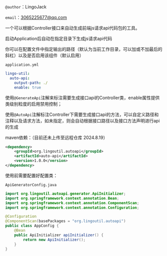 `@author`：LingoJack

`email`：3065225677@qq.com

一个可以根据Controller接口来自动生成前端js请求api代码包的工具。

启动Application后自动在指定目录下生成js请求api代码

你可以在配置文件中指定输出的路径（默认为当前工作目录，可以加或不加最后的斜杠）以及是否启用该组件（默认启用）

`application.yml`

~~~yml
lingo-util:
  auto-api:
    output-path: ./
    enable: true
~~~



使用`@GenerateApi`注解来标注需要生成接口api的Controller类，enable属性提供类级别粒度的启用禁用控制；

使用`@AutoApi`注解标注Controller下需要生成接口api的方法，可以自定义路径和注释以及请求方法，如未指定，则会自动根据接口路径以及接口方法声明进行api的生成



maven依赖：（目前还未上传至远程仓库 2024.8.19）

~~~xml
<dependency>
    <groupId>org.lingoutil.autoapi</groupId>
    <artifactId>auto-api</artifactId>
    <version>1.0.0</version>
</dependency>
~~~



使用前需要配置好配置类：

`ApiGeneratorConfig.java`

~~~java
import org.lingoutil.autoapi.generator.ApiInitializer;
import org.springframework.context.annotation.Bean;
import org.springframework.context.annotation.ComponentScan;
import org.springframework.context.annotation.Configuration;

@Configuration
@ComponentScan(basePackages = "org.lingoutil.autoapi")
public class AppConfig {
    @Bean
    public ApiInitializer apiInitializer() {
        return new ApiInitializer();
    }
}
~~~